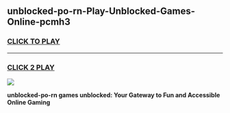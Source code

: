 
## unblocked-po-rn-Play-Unblocked-Games-Online-pcmh3
<h3>
<a href="https://premium76.site?title=unblocked-po-rn&ref=25A">CLICK TO PLAY</a></h3>
<hr>

<h3>
<a href="https://premium76.site?title=unblocked-po-rn&ref=25A">CLICK 2 PLAY</a>
  
</h3>

<a href="https://premium76.site?title=unblocked-po-rn&ref=25A"><img src="https://clearcache.store/games.png"></a>


**unblocked-po-rn games unblocked: Your Gateway to Fun and Accessible Online Gaming**
